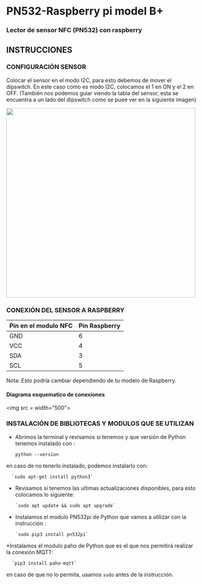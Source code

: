 # PN532-Raspberry pi model B+
### Lector de sensor NFC (PN532) con raspberry
## INSTRUCCIONES 
### CONFIGURACIÓN SENSOR
Colocar el sensor en el modo I2C, para esto debemos de mover el dipswitch. En este caso como es modo I2C, colocamos el 1 en ON y el 2 en OFF. (También nos podemos guiar viendo la tabla del sensor, esta se encuentra a un lado del dipswitch como se puee ver en la siguiente imagen) 

<img src = "https://github.com/ElierRosales/Capstone-project-Administrador-de-laboratorios/blob/1591fc57af5bbe840283c8702dcfac98775471e2/PN532/Imagenes%20PN532/DIP-SWITCH-I_PN532.jpg" width="500">

### CONEXIÓN DEL SENSOR A RASPBERRY

| Pin en el modulo NFC | Pin Raspberry |
| -- | -- |
| GND | 6 |
| VCC | 4 |
| SDA | 3 |
| SCL | 5 |

Nota: Esto podría cambiar dependiendo de tu modelo de Raspberry.

#### Diagrama esquematico de conexiones 

<img src =  width="500">

### INSTALACIÓN DE BIBLIOTECAS Y MODULOS QUE SE UTILIZAN
* Abrimos la terminal y revisamos si tenemos y que versión de Python tenemos instalado con :

  `python --version`

 en caso de no tenerlo instalado, podemos instalarlo con:
 
      `sudo apt-get install python3`

* Revisamos si tenemos las ultimas actualizaciones disponibles, para esto colocamos lo siguiente:

      `sudo apt update && sudo apt upgrade`

* Instalamos el modulo PN532pi de Python que vamos a utilizar con la instrucción :

      `sudo pip3 install pn532pi`

*Instalamos el modulo paho de Python que es el que nos permitirá realizar la conexión MQTT:

      `pip3 install paho-mqtt` 
      
 en caso de que no lo permita, usamos `sudo` antes de la instrucción.







